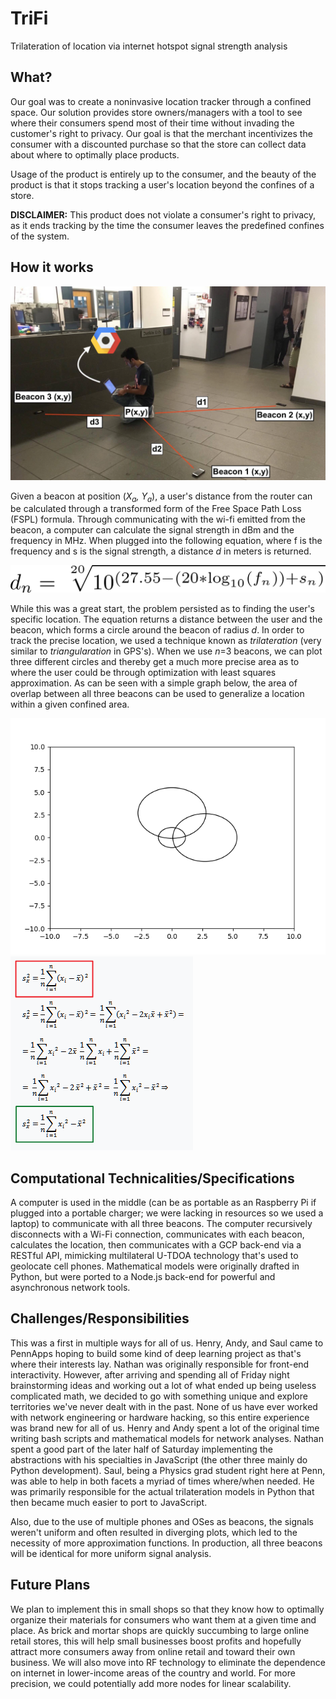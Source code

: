 # TriFi
Trilateration of location via internet hotspot signal strength analysis

## What?

Our goal was to create a noninvasive location tracker through a confined space. Our solution provides store owners/managers with a tool to see where their consumers spend most of their time without invading the customer's right to privacy. Our goal is that the merchant incentivizes the consumer with a discounted purchase so that the store can collect data about where to optimally place products.

Usage of the product is entirely up to the consumer, and the beauty of the product is that it stops tracking a user's location beyond the confines of a store.

**DISCLAIMER:** This product does not violate a consumer's right to privacy, as it ends tracking by the time the consumer leaves the predefined confines of the system.

## How it works
![demo.png](demo.png)

Given a beacon at position (<i>X<sub>a</sub>, Y<sub>a</sub></i>), a user's distance from the router can be calculated through a transformed form of the Free Space Path Loss (FSPL) formula. Through communicating with the wi-fi emitted from the beacon, a computer can calculate the signal strength in dBm and the frequency in MHz. When plugged into the following equation, where f is the frequency and s is the signal strength, a distance *d* in meters is returned.

![math.png](distance.png)

While this was a great start, the problem persisted as to finding the user's specific location. The equation returns a distance between the user and the beacon, which forms a circle around the beacon of radius *d*. In order to track the precise location, we used a technique known as *trilateration* (very similar to *triangularation* in GPS's). When we use *n*=3 beacons, we can plot three different circles and thereby get a much more precise area as to where the user could be through optimization with least squares approximation. As can be seen with a simple graph below, the area of overlap between all three beacons can be used to generalize a location within a given confined area.

![graph.png](graph.png) ![squares.gif](squares.gif)

## Computational Technicalities/Specifications
A computer is used in the middle (can be as portable as an Raspberry Pi if plugged into a portable charger; we were lacking in resources so we used a laptop) to communicate with all three beacons. The computer recursively disconnects with a Wi-Fi connection, communicates with each beacon, calculates the location, then communicates with a GCP back-end via a RESTful API, mimicking multilateral U-TDOA technology that's used to geolocate cell phones. Mathematical models were originally drafted in Python, but were ported to a Node.js back-end for powerful and asynchronous network tools. 

## Challenges/Responsibilities
This was a first in multiple ways for all of us. Henry, Andy, and Saul came to PennApps hoping to build some kind of deep learning project as that's where their interests lay. Nathan was originally responsible for front-end interactivity. However, after arriving and spending all of Friday night brainstorming ideas and working out a lot of what ended up being useless complicated math, we decided to go with something unique and explore territories we've never dealt with in the past. None of us have ever worked with network engineering or hardware hacking, so this entire experience was brand new for all of us. Henry and Andy spent a lot of the original time writing bash scripts and mathematical models for network analyses. Nathan spent a good part of the later half of Saturday implementing the abstractions with his specialties in JavaScript (the other three mainly do Python development). Saul, being a Physics grad student right here at Penn, was able to help in both facets a myriad of times where/when needed. He was primarily responsible for the actual trilateration models in Python that then became much easier to port to JavaScript.

Also, due to the use of multiple phones and OSes as beacons, the signals weren't uniform and often resulted in diverging plots, which led to the necessity of more approximation functions. In production, all three beacons will be identical for more uniform signal analysis.

## Future Plans
We plan to implement this in small shops so that they know how to optimally organize their materials for consumers who want them at a given time and place. As brick and mortar shops are quickly succumbing to large online retail stores, this will help small businesses boost profits and hopefully attract more consumers away from online retail and toward their own business. We will also move into RF technology to eliminate the dependence on internet in lower-income areas of the country and world. For more precision, we could potentially add more nodes for linear scalability. 
